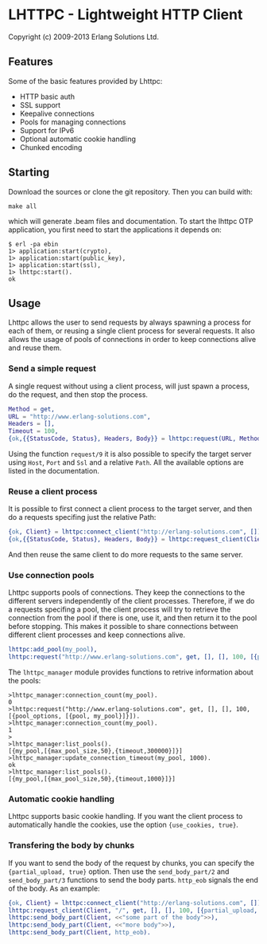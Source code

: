 # LHTTPC - Lightweight HTTP Client #

Copyright (c) 2009-2013 Erlang Solutions Ltd.

## Features

Some of the basic features provided by Lhttpc:

- HTTP basic auth
- SSL support
- Keepalive connections
- Pools for managing connections
- Support for IPv6
- Optional automatic cookie handling
- Chunked encoding

## Starting

Download the sources or clone the git repository. Then you can build with:

```
make all
```

which will generate .beam files and documentation. To start the lhttpc OTP application, you first need to start the applications it depends on:

```
$ erl -pa ebin
1> application:start(crypto),
1> application:start(public_key),
1> application:start(ssl),
1> lhttpc:start().
ok
```

## Usage
Lhttpc allows the user to send requests by always spawning a process for each of them, or reusing a single client process for several requests. It also allows the usage of pools of connections in order to keep connections alive and reuse them.

### Send a simple request
A single request without using a client process, will just spawn a process, do the request, and then stop the process.

```erlang
Method = get,
URL = "http://www.erlang-solutions.com",
Headers = [],
Timeout = 100,
{ok,{{StatusCode, Status}, Headers, Body}} = lhttpc:request(URL, Method, Headers, Timeout).
```
Using the function `request/9` it is also possible to specify the target server using `Host`, `Port` and `Ssl` and a relative `Path`. All the available options are listed in the documentation.

### Reuse a client process

It is possible to first connect a client process to the target server, and then do a requests specifing just the relative Path:

```erlang
{ok, Client} = lhttpc:connect_client("http://erlang-solutions.com", []),
{ok,{{StatusCode, Status}, Headers, Body}} = lhttpc:request_client(Client, "/", get, [], 100).
```

And then reuse the same client to do more requests to the same server.

### Use connection pools

Lhttpc supports pools of connections. They keep the connections to the different servers independently of the client processes. Therefore, if we do a requests specifing a pool, the client process will try to retrieve the connection from the pool if there is one, use it, and then return it to the pool before stopping. This makes it possible to share connections between different client processes and keep connections alive.

```erlang
lhttpc:add_pool(my_pool),
lhttpc:request("http://www.erlang-solutions.com", get, [], [], 100, [{pool_options, [{pool, my_pool}]}]).
```

The `lhttpc_manager` module provides functions to retrive information about the pools:

```
>lhttpc_manager:connection_count(my_pool).
0
>lhttpc:request("http://www.erlang-solutions.com", get, [], [], 100, [{pool_options, [{pool, my_pool}]}]).
>lhttpc_manager:connection_count(my_pool).
1
>
>lhttpc_manager:list_pools().
[{my_pool,[{max_pool_size,50},{timeout,300000}]}]
>lhttpc_manager:update_connection_timeout(my_pool, 1000).
ok
>lhttpc_manager:list_pools().
[{my_pool,[{max_pool_size,50},{timeout,1000}]}]
```

### Automatic cookie handling
Lhttpc supports basic cookie handling. If you want the client process to automatically handle the cookies, use the option `{use_cookies, true}`.

### Transfering the body by chunks

If you want to send the body of the request by chunks, you can specify the `{partial_upload, true}` option. Then use the `send_body_part/2` and `send_body_part/3` functions to send the body parts. `http_eob` signals the end of the body. As an example:

```erlang
{ok, Client} = lhttpc:connect_client("http://erlang-solutions.com", []),
lhttpc:request_client(Client, "/", get, [], [], 100, [{partial_upload, true}]),
lhttpc:send_body_part(Client, <<"some part of the body">>),
lhttpc:send_body_part(Client, <<"more body">>),
lhttpc:send_body_part(Client, http_eob).
```